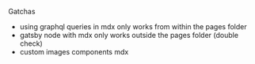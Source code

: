 

Gatchas

- using graphql queries in mdx only works from within the pages folder 
- gatsby node with mdx only works outside the pages folder (double check)
- custom images components mdx 